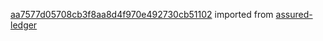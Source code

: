[aa7577d05708cb3f8aa8d4f970e492730cb51102](https://github.com/insolar/assured-ledger/commit/aa7577d05708cb3f8aa8d4f970e492730cb51102) imported from [assured-ledger](https://github.com/insolar/assured-ledger)

